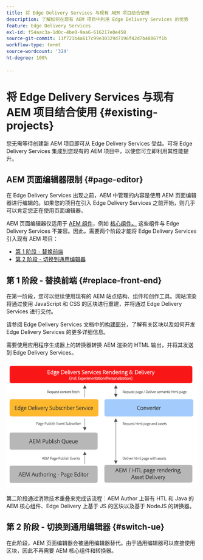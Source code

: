 ```yaml
---
title: 将 Edge Delivery Services 与现有 AEM 项目结合使用
description: 了解如何在现有 AEM 项目中利用 Edge Delivery Services 的优势
feature: Edge Delivery Services
exl-id: f54aac3a-1d0c-4be0-9aa6-616217e0e458
source-git-commit: 11f721b4a617c99e30329d7196f42d7b48067f1b
workflow-type: tm+mt
source-wordcount: '324'
ht-degree: 100%

---
```



# 将 Edge Delivery Services 与现有 AEM 项目结合使用 {#existing-projects}

您无需等待创建新 AEM 项目即可从 Edge Delivery Services 受益。可将 Edge Delivery Services 集成到您现有的 AEM 项目中，以使您可立即利用其性能提升。

## AEM 页面编辑器限制 {#page-editor}

在 Edge Delivery Services 出现之前，AEM 中管理的内容是使用 AEM 页面编辑器进行编辑的。如果您的项目在引入 Edge Delivery Services 之前开始，则几乎可以肯定您正在使用页面编辑器。

AEM 页面编辑器仅适用于 [AEM 组件](/help/implementing/developing/components/overview.md)，例如 [核心组件。](https://experienceleague.adobe.com/docs/experience-manager-core-components/using/introduction.html) 这些组件与 Edge Delivery Services 不兼容。因此，需要两个阶段才能将 Edge Delivery Services 引入现有 AEM 项目：

* [第 1 阶段 - 替换前端](#replace-front-end)
* [第 2 阶段 - 切换到通用编辑器](#switch-ue)

## 第 1 阶段 - 替换前端 {#replace-front-end}

在第一阶段，您可以继续使用现有的 AEM 站点结构、组件和创作工具。网站渲染将通过使用 JavaScript 和 CSS 的区块进行重建，并将通过 Edge Delivery Services 进行交付。

请参阅 Edge Delivery Services 文档中的[构建部分](/help/edge/developer/block-collection.md)，了解有关区块以及如何开发 Edge Delivery Services 的更多详细信息。

需要使用应用程序生成器上的转换器转换 AEM 渲染的 HTML 输出，并将其发送到 Edge Delivery Services。

![发布流程中的内容转换器](assets/content-converter.png)

第二阶段通过消除技术重叠来完成该流程：AEM Author 上带有 HTL 和 Java 的 AEM 核心组件、Edge Delivery 上基于 JS 的区块以及基于 NodeJS 的转换器。

## 第 2 阶段 - 切换到通用编辑器 {#switch-ue}

在此阶段，AEM 页面编辑器会被通用编辑器替代。由于通用编辑器可以直接使用区块，因此不再需要 AEM 核心组件和转换器。

